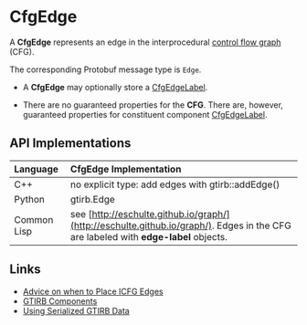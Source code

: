 CfgEdge
====================

A **CfgEdge** represents an edge in the interprocedural
[control flow graph](CFG.md) (CFG).

The corresponding Protobuf message type is `Edge`.


- A **CfgEdge** may optionally store a [CfgEdgeLabel](CfgEdgeLabel.md).

- There are no guaranteed properties for the **CFG**. There are,
  however, guaranteed properties for constituent component
  [CfgEdgeLabel](CfgEdgeLabel.md).


API Implementations
--------------------

| Language    | CfgEdge Implementation                            |
|:------------|:--------------------------------------------------|
| C++         | no explicit type: add edges with gtirb::addEdge() |
| Python      | gtirb.Edge                                        |
| Common Lisp | see [http://eschulte.github.io/graph/](http://eschulte.github.io/graph/). Edges in the CFG are labeled with **edge-label** objects. |



Links
--------------------

- [Advice on when to Place ICFG Edges](../CFG-Edges.md)
- [GTIRB Components](COMPONENTS.md)
- [Using Serialized GTIRB Data](../../PROTOBUF.md)
